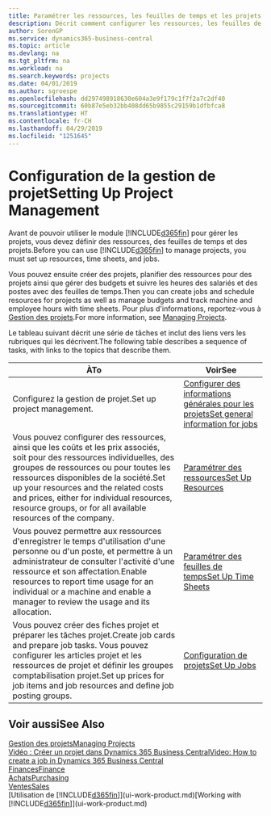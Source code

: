 ```yaml
---
title: Paramétrer les ressources, les feuilles de temps et les projets| Microsoft Docs
description: Décrit comment configurer les ressources, les feuilles de temps et les projets pour la gestion des projets.
author: SorenGP
ms.service: dynamics365-business-central
ms.topic: article
ms.devlang: na
ms.tgt_pltfrm: na
ms.workload: na
ms.search.keywords: projects
ms.date: 04/01/2019
ms.author: sgroespe
ms.openlocfilehash: dd297498918630e604a3e9f179c1f7f2a7c2df40
ms.sourcegitcommit: 60b87e5eb32bb408dd65b9855c29159b1dfbfca8
ms.translationtype: HT
ms.contentlocale: fr-CH
ms.lasthandoff: 04/29/2019
ms.locfileid: "1251645"
---
```

# <a name="setting-up-project-management"></a><span data-ttu-id="04698-103">Configuration de la gestion de projet</span><span class="sxs-lookup"><span data-stu-id="04698-103">Setting Up Project Management</span></span>
<span data-ttu-id="04698-104">Avant de pouvoir utiliser le module [!INCLUDE[d365fin](includes/d365fin_md.md)] pour gérer les projets, vous devez définir des ressources, des feuilles de temps et des projets.</span><span class="sxs-lookup"><span data-stu-id="04698-104">Before you can use [!INCLUDE[d365fin](includes/d365fin_md.md)] to manage projects, you must set up resources, time sheets, and jobs.</span></span>

<span data-ttu-id="04698-105">Vous pouvez ensuite créer des projets, planifier des ressources pour des projets ainsi que gérer des budgets et suivre les heures des salariés et des postes avec des feuilles de temps.</span><span class="sxs-lookup"><span data-stu-id="04698-105">Then you can create jobs and schedule resources for projects as well as manage budgets and track machine and employee hours with time sheets.</span></span> <span data-ttu-id="04698-106">Pour plus d'informations, reportez-vous à [Gestion des projets](projects-manage-projects.md).</span><span class="sxs-lookup"><span data-stu-id="04698-106">For more information, see [Managing Projects](projects-manage-projects.md).</span></span>  

<span data-ttu-id="04698-107">Le tableau suivant décrit une série de tâches et inclut des liens vers les rubriques qui les décrivent.</span><span class="sxs-lookup"><span data-stu-id="04698-107">The following table describes a sequence of tasks, with links to the topics that describe them.</span></span>

| <span data-ttu-id="04698-108">À</span><span class="sxs-lookup"><span data-stu-id="04698-108">To</span></span> | <span data-ttu-id="04698-109">Voir</span><span class="sxs-lookup"><span data-stu-id="04698-109">See</span></span> |
| --- | --- |
| <span data-ttu-id="04698-110">Configurez la gestion de projet.</span><span class="sxs-lookup"><span data-stu-id="04698-110">Set up project management.</span></span>|[<span data-ttu-id="04698-111">Configurer des informations générales pour les projets</span><span class="sxs-lookup"><span data-stu-id="04698-111">Set general information for jobs</span></span>](projects-how-setup-jobs.md#to-set-general-information-for-jobs)|
| <span data-ttu-id="04698-112">Vous pouvez configurer des ressources, ainsi que les coûts et les prix associés, soit pour des ressources individuelles, des groupes de ressources ou pour toutes les ressources disponibles de la société.</span><span class="sxs-lookup"><span data-stu-id="04698-112">Set up your resources and the related costs and prices, either for individual resources, resource groups, or for all available resources of the company.</span></span> |[<span data-ttu-id="04698-113">Paramétrer des ressources</span><span class="sxs-lookup"><span data-stu-id="04698-113">Set Up Resources</span></span>](projects-how-setup-resources.md) |
| <span data-ttu-id="04698-114">Vous pouvez permettre aux ressources d'enregistrer le temps d'utilisation d'une personne ou d'un poste, et permettre à un administrateur de consulter l'activité d'une ressource et son affectation.</span><span class="sxs-lookup"><span data-stu-id="04698-114">Enable resources to report time usage for an individual or a machine and enable a manager to review the usage and its allocation.</span></span> |[<span data-ttu-id="04698-115">Paramétrer des feuilles de temps</span><span class="sxs-lookup"><span data-stu-id="04698-115">Set Up Time Sheets</span></span>](projects-how-setup-time-sheets.md) |
| <span data-ttu-id="04698-116">Vous pouvez créer des fiches projet et préparer les tâches projet.</span><span class="sxs-lookup"><span data-stu-id="04698-116">Create job cards and prepare job tasks.</span></span> <span data-ttu-id="04698-117">Vous pouvez configurer les articles projet et les ressources de projet et définir les groupes comptabilisation projet.</span><span class="sxs-lookup"><span data-stu-id="04698-117">Set up prices for job items and job resources and define job posting groups.</span></span> |[<span data-ttu-id="04698-118">Configuration de projets</span><span class="sxs-lookup"><span data-stu-id="04698-118">Set Up Jobs</span></span>](projects-how-setup-jobs.md) |

## <a name="see-also"></a><span data-ttu-id="04698-119">Voir aussi</span><span class="sxs-lookup"><span data-stu-id="04698-119">See Also</span></span>

[<span data-ttu-id="04698-120">Gestion des projets</span><span class="sxs-lookup"><span data-stu-id="04698-120">Managing Projects</span></span>](projects-manage-projects.md)  
[<span data-ttu-id="04698-121">Vidéo : Créer un projet dans Dynamics 365 Business Central</span><span class="sxs-lookup"><span data-stu-id="04698-121">Video: How to create a job in Dynamics 365 Business Central</span></span>](https://www.youtube.com/watch?v=VqaPWr7BWmw)  
[<span data-ttu-id="04698-122">Finances</span><span class="sxs-lookup"><span data-stu-id="04698-122">Finance</span></span>](finance.md)  
[<span data-ttu-id="04698-123">Achats</span><span class="sxs-lookup"><span data-stu-id="04698-123">Purchasing</span></span>](purchasing-manage-purchasing.md)  
[<span data-ttu-id="04698-124">Ventes</span><span class="sxs-lookup"><span data-stu-id="04698-124">Sales</span></span>](sales-manage-sales.md)  
<span data-ttu-id="04698-125">[Utilisation de [!INCLUDE[d365fin](includes/d365fin_md.md)]](ui-work-product.md)</span><span class="sxs-lookup"><span data-stu-id="04698-125">[Working with [!INCLUDE[d365fin](includes/d365fin_md.md)]](ui-work-product.md)</span></span>  
